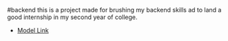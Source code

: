 #backend
this is a project made for brushing my backend skills ad to land a good internship in my second year of college.



- [Model Link]()